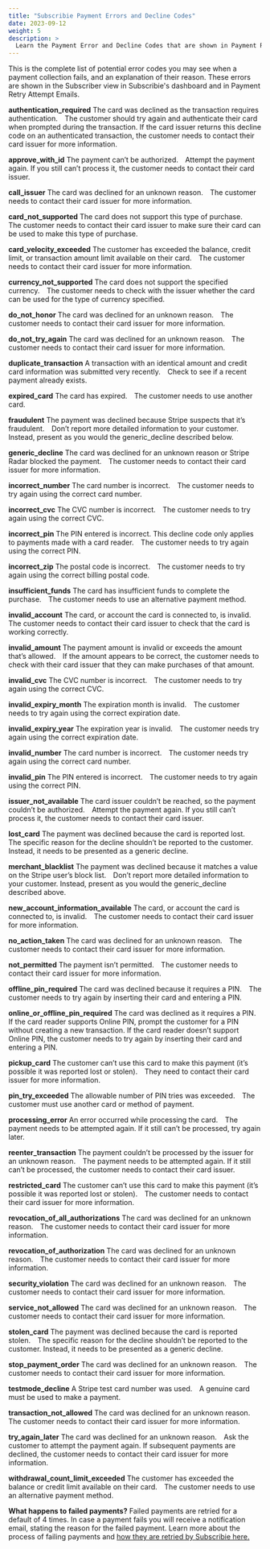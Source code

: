 ```yaml
---
title: "Subscribie Payment Errors and Decline Codes"
date: 2023-09-12
weight: 5
description: >
  Learn the Payment Error and Decline Codes that are shown in Payment Retry Attempt Email
---
```


This is the complete list of potential error codes you may see when a payment collection fails, and an explanation of their reason. These errors are shown in the Subscriber view in Subscribie's dashboard and in Payment Retry Attempt Emails.

**authentication_required**
The card was declined as the transaction requires authentication. The customer should try again and authenticate their card when prompted during the transaction. If the card issuer returns this decline code on an authenticated transaction, the customer needs to contact their card issuer for more information.

**approve_with_id**
The payment can’t be authorized. Attempt the payment again. If you still can’t process it, the customer needs to contact their card issuer.

**call_issuer**
The card was declined for an unknown reason. The customer needs to contact their card issuer for more information.

**card_not_supported**
The card does not support this type of purchase. The customer needs to contact their card issuer to make sure their card can be used to make this type of purchase.

**card_velocity_exceeded**
The customer has exceeded the balance, credit limit, or transaction amount limit available on their card. The customer needs to contact their card issuer for more information.

**currency_not_supported**
The card does not support the specified currency. The customer needs to check with the issuer whether the card can be used for the type of currency specified.

**do_not_honor**
The card was declined for an unknown reason. The customer needs to contact their card issuer for more information.

**do_not_try_again**
The card was declined for an unknown reason. The customer needs to contact their card issuer for more information.

**duplicate_transaction**
A transaction with an identical amount and credit card information was submitted very recently. Check to see if a recent payment already exists.

**expired_card**
The card has expired. The customer needs to use another card.

**fraudulent**
The payment was declined because Stripe suspects that it’s fraudulent. Don’t report more detailed information to your customer. Instead, present as you would the generic_decline described below.

**generic_decline**
The card was declined for an unknown reason or Stripe Radar blocked the payment. The customer needs to contact their card issuer for more information.

**incorrect_number**
The card number is incorrect. The customer needs to try again using the correct card number.

**incorrect_cvc**
The CVC number is incorrect. The customer needs to try again using the correct CVC.

**incorrect_pin**
The PIN entered is incorrect. This decline code only applies to payments made with a card reader. The customer needs to try again using the correct PIN.

**incorrect_zip**
The postal code is incorrect. The customer needs to try again using the correct billing postal code.

**insufficient_funds**
The card has insufficient funds to complete the purchase. The customer needs to use an alternative payment method.

**invalid_account**
The card, or account the card is connected to, is invalid. The customer needs to contact their card issuer to check that the card is working correctly.

**invalid_amount**
The payment amount is invalid or exceeds the amount that’s allowed. If the amount appears to be correct, the customer needs to check with their card issuer that they can make purchases of that amount.

**invalid_cvc**
The CVC number is incorrect. The customer needs to try again using the correct CVC.

**invalid_expiry_month**
The expiration month is invalid. The customer needs to try again using the correct expiration date.

**invalid_expiry_year**
The expiration year is invalid. The customer needs try again using the correct expiration date.

**invalid_number**
The card number is incorrect. The customer needs try again using the correct card number.

**invalid_pin**
The PIN entered is incorrect. The customer needs to try again using the correct PIN.

**issuer_not_available**
The card issuer couldn’t be reached, so the payment couldn’t be authorized. Attempt the payment again. If you still can’t process it, the customer needs to contact their card issuer.

**lost_card**
The payment was declined because the card is reported lost. The specific reason for the decline shouldn’t be reported to the customer. Instead, it needs to be presented as a generic decline.

**merchant_blacklist**
The payment was declined because it matches a value on the Stripe user’s block list. Don’t report more detailed information to your customer. Instead, present as you would the generic_decline described above.

**new_account_information_available**
The card, or account the card is connected to, is invalid. The customer needs to contact their card issuer for more information.

**no_action_taken**
The card was declined for an unknown reason. The customer needs to contact their card issuer for more information.

**not_permitted**
The payment isn’t permitted. The customer needs to contact their card issuer for more information.

**offline_pin_required**
The card was declined because it requires a PIN. The customer needs to try again by inserting their card and entering a PIN.

**online_or_offline_pin_required**
The card was declined as it requires a PIN. If the card reader supports Online PIN, prompt the customer for a PIN without creating a new transaction. If the card reader doesn’t support Online PIN, the customer needs to try again by inserting their card and entering a PIN.

**pickup_card**
The customer can’t use this card to make this payment (it’s possible it was reported lost or stolen). They need to contact their card issuer for more information.

**pin_try_exceeded**
The allowable number of PIN tries was exceeded. The customer must use another card or method of payment.

**processing_error**
An error occurred while processing the card. The payment needs to be attempted again. If it still can’t be processed, try again later.

**reenter_transaction**
The payment couldn’t be processed by the issuer for an unknown reason. The payment needs to be attempted again. If it still can’t be processed, the customer needs to contact their card issuer.

**restricted_card**
The customer can’t use this card to make this payment (it’s possible it was reported lost or stolen). The customer needs to contact their card issuer for more information.

**revocation_of_all_authorizations**
The card was declined for an unknown reason. The customer needs to contact their card issuer for more information.

**revocation_of_authorization**
The card was declined for an unknown reason. The customer needs to contact their card issuer for more information.

**security_violation**
The card was declined for an unknown reason. The customer needs to contact their card issuer for more information.

**service_not_allowed**
The card was declined for an unknown reason. The customer needs to contact their card issuer for more information.

**stolen_card**
The payment was declined because the card is reported stolen. The specific reason for the decline shouldn’t be reported to the customer. Instead, it needs to be presented as a generic decline.

**stop_payment_order**
The card was declined for an unknown reason. The customer needs to contact their card issuer for more information.

**testmode_decline**
A Stripe test card number was used. A genuine card must be used to make a payment.

**transaction_not_allowed**
The card was declined for an unknown reason. The customer needs to contact their card issuer for more information.

**try_again_later**
The card was declined for an unknown reason. Ask the customer to attempt the payment again. If subsequent payments are declined, the customer needs to contact their card issuer for more information.

**withdrawal_count_limit_exceeded**
The customer has exceeded the balance or credit limit available on their card. The customer needs to use an alternative payment method.

**What happens to failed payments?**
Failed payments are retried for a default of 4 times. In case a payment fails you will receive a notification email, stating the reason for the failed payment. Learn more about the process of failing payments and [how they are retried by Subscribie here.](https://docs.subscribie.co.uk/docs/tasks/view-failed-payments/)